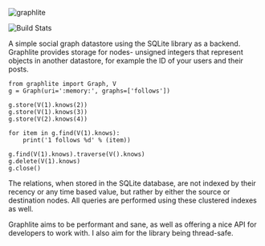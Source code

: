 ![graphlite](https://raw.github.com/eugene-eeo/graphlite/master/art/logo-300.png)

![Build Stats](https://travis-ci.org/eugene-eeo/graphlite.svg?branch=master)

A simple social graph datastore using the SQLite library as
a backend. Graphlite provides storage for nodes- unsigned
integers that represent objects in another datastore, for
example the ID of your users and their posts.

```
from graphlite import Graph, V
g = Graph(uri=':memory:', graphs=['follows'])

g.store(V(1).knows(2))
g.store(V(1).knows(3))
g.store(V(2).knows(4))

for item in g.find(V(1).knows):
    print('1 follows %d' % (item))

g.find(V(1).knows).traverse(V().knows)
g.delete(V(1).knows)
g.close()
```

The relations, when stored in the SQLite database, are not
indexed by their recency or any time based value, but rather
by either the source or destination nodes. All queries are
performed using these clustered indexes as well.

Graphlite aims to be performant and sane, as well as offering
a nice API for developers to work with. I also aim for the
library being thread-safe.
